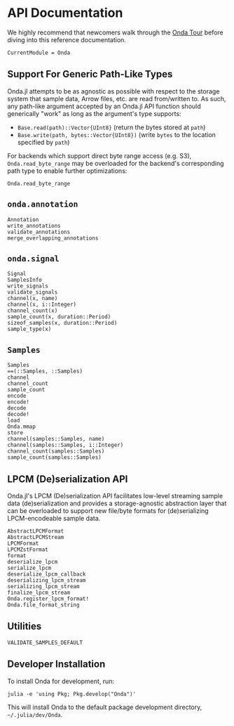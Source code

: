# API Documentation

We highly recommend that newcomers walk through the [Onda Tour](https://github.com/beacon-biosignals/Onda.jl/blob/master/examples/tour.jl) before diving into this reference documentation.

```@meta
CurrentModule = Onda
```

## Support For Generic Path-Like Types

Onda.jl attempts to be as agnostic as possible with respect to the storage system that sample data, Arrow files, etc. are read from/written to. As such, any path-like argument accepted by an Onda.jl API function should generically "work" as long as the argument's type supports:

- `Base.read(path)::Vector{UInt8}` (return the bytes stored at `path`)
- `Base.write(path, bytes::Vector{UInt8})` (write `bytes` to the location specified by `path`)

For backends which support direct byte range access (e.g. S3), `Onda.read_byte_range` may be overloaded for the backend's corresponding path type to enable further optimizations:

```@docs
Onda.read_byte_range
```

## `onda.annotation`

```@docs
Annotation
write_annotations
validate_annotations
merge_overlapping_annotations
```

## `onda.signal`

```@docs
Signal
SamplesInfo
write_signals
validate_signals
channel(x, name)
channel(x, i::Integer)
channel_count(x)
sample_count(x, duration::Period)
sizeof_samples(x, duration::Period)
sample_type(x)
```

## `Samples`

```@docs
Samples
==(::Samples, ::Samples)
channel
channel_count
sample_count
encode
encode!
decode
decode!
load
Onda.mmap
store
channel(samples::Samples, name)
channel(samples::Samples, i::Integer)
channel_count(samples::Samples)
sample_count(samples::Samples)
```

## LPCM (De)serialization API

Onda.jl's LPCM (De)serialization API facilitates low-level streaming sample data (de)serialization and provides a storage-agnostic abstraction layer that can be overloaded to support new file/byte formats for (de)serializing LPCM-encodeable sample data.

```@docs
AbstractLPCMFormat
AbstractLPCMStream
LPCMFormat
LPCMZstFormat
format
deserialize_lpcm
serialize_lpcm
deserialize_lpcm_callback
deserializing_lpcm_stream
serializing_lpcm_stream
finalize_lpcm_stream
Onda.register_lpcm_format!
Onda.file_format_string
```

## Utilities

```@docs
VALIDATE_SAMPLES_DEFAULT
```

## Developer Installation

To install Onda for development, run:

```
julia -e 'using Pkg; Pkg.develop("Onda")'
```

This will install Onda to the default package development directory, `~/.julia/dev/Onda`.
